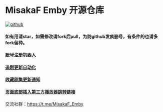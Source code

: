 # MisakaF Emby 开源仓库

[![github](https://img.shields.io/badge/github-snowdreams1006-brightgreen.svg)](https://badgen.net/github/stars/MisakaFxxk/MisakaF_Emby)

#### 如有用请star，如需修改请fork后pull，为防github发疯删号，有条件的也请多fork留种。



#### [账号注册机器人](https://github.com/MisakaFxxk/MisakaF_Emby/blob/main/create)



#### [追剧更新自动化](https://github.com/MisakaFxxk/MisakaF_Emby/tree/main/tvshows/anime)



#### [收藏剧集更新通知](https://github.com/MisakaFxxk/MisakaF_Emby/tree/main/favorite)



#### [页面底部插入第三方播放器跳转链接](https://github.com/MisakaFxxk/MisakaF_Emby/tree/main/ExternalUrl)



交流社群：https://t.me/MisakaF_Emby
